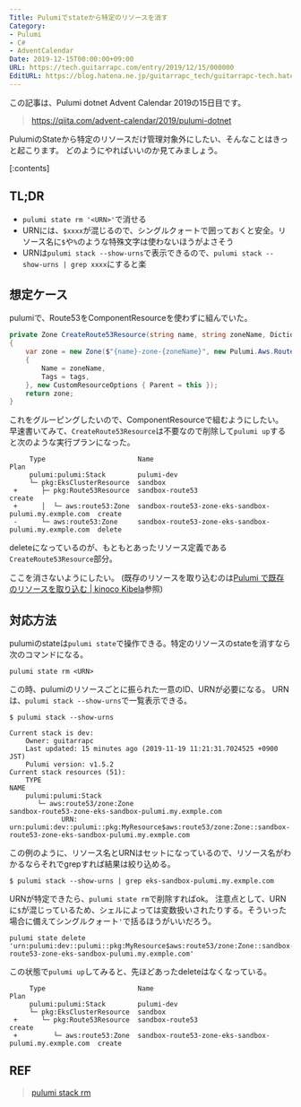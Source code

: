 ```yaml
---
Title: Pulumiでstateから特定のリソースを消す
Category:
- Pulumi
- C#
- AdventCalendar
Date: 2019-12-15T00:00:00+09:00
URL: https://tech.guitarrapc.com/entry/2019/12/15/000000
EditURL: https://blog.hatena.ne.jp/guitarrapc_tech/guitarrapc-tech.hatenablog.com/atom/entry/26006613478866363
---
```


この記事は、Pulumi dotnet Advent Calendar 2019の15日目です。

> https://qiita.com/advent-calendar/2019/pulumi-dotnet

PulumiのStateから特定のリソースだけ管理対象外にしたい、そんなことはきっと起こります。
どのようにやればいいのか見てみましょう。

[:contents]

## TL;DR

* `pulumi state rm '<URN>'`で消せる
* URNには、`$xxxx`が混じるので、シングルクォートで囲っておくと安全。リソース名に`$`や`%`のような特殊文字は使わないほうがよさそう
* URNは`pulumi stack --show-urns`で表示できるので、`pulumi stack --show-urns | grep xxxx`にすると楽

## 想定ケース

pulumiで、Route53をComponentResourceを使わずに組んでいた。

```cs
private Zone CreateRoute53Resource(string name, string zoneName, Dictionary<string, object> tags)
{
    var zone = new Zone($"{name}-zone-{zoneName}", new Pulumi.Aws.Route53.ZoneArgs
    {
        Name = zoneName,
        Tags = tags,
    }, new CustomResourceOptions { Parent = this });
    return zone;
}
```

これをグルーピングしたいので、ComponentResourceで組むようにしたい。
早速書いてみて、`CreateRoute53Resource`は不要なので削除して`pulumi up`すると次のような実行プランになった。

```
     Type                       Name                                                    Plan
     pulumi:pulumi:Stack        pulumi-dev
     └─ pkg:EksClusterResource  sandbox
 +      ├─ pkg:Route53Resource  sandbox-route53                                         create
 +      │  └─ aws:route53:Zone  sandbox-route53-zone-eks-sandbox-pulumi.my.exmple.com  create
 -      └─ aws:route53:Zone     sandbox-route53-zone-eks-sandbox-pulumi.my.exmple.com  delete
```

deleteになっているのが、もともとあったリソース定義である`CreateRoute53Resource`部分。

ここを消さないようにしたい。 (既存のリソースを取り込むのは[Pulumi で既存のリソースを取り込む \| kinoco Kibela](https://kinoco.kibe.la/notes/924)参照)

## 対応方法

pulumiのstateは`pulumi state`で操作できる。特定のリソースのstateを消すなら次のコマンドになる。

```shell
pulumi state rm <URN>
```

この時、pulumiのリソースごとに振られた一意のID、URNが必要になる。
URNは、`pulumi stack --show-urns`で一覧表示できる。

```shell
$ pulumi stack --show-urns

Current stack is dev:
    Owner: guitarrapc
    Last updated: 15 minutes ago (2019-11-19 11:21:31.7024525 +0900 JST)
    Pulumi version: v1.5.2
Current stack resources (51):
    TYPE                                                                     NAME
    pulumi:pulumi:Stack
       └─ aws:route53/zone:Zone                                              sandbox-route53-zone-eks-sandbox-pulumi.my.exmple.com
             URN: urn:pulumi:dev::pulumi::pkg:MyResource$aws:route53/zone:Zone::sandbox-route53-zone-eks-sandbox-pulumi.my.exmple.com
```

この例のように、リソース名とURNはセットになっているので、リソース名がわかるならそれでgrepすれば結果は絞り込める。

```shell
$ pulumi stack --show-urns | grep eks-sandbox-pulumi.my.exmple.com
```

URNが特定できたら、`pulumi state rm`で削除すればok。
注意点として、URNに`$`が混じっているため、シェルによっては変数扱いされたりする。そういった場合に備えてシングルクォート`'`で括るほうがいいだろう。

```shell
pulumi state delete 'urn:pulumi:dev::pulumi::pkg:MyResource$aws:route53/zone:Zone::sandbox-route53-zone-eks-sandbox-pulumi.my.exmple.com'
```

この状態で`pulumi up`してみると、先ほどあったdeleteはなくなっている。

```
     Type                       Name                                                    Plan
     pulumi:pulumi:Stack        pulumi-dev
     └─ pkg:EksClusterResource  sandbox
 +      └─ pkg:Route53Resource  sandbox-route53                                         create
 +         └─ aws:route53:Zone  sandbox-route53-zone-eks-sandbox-pulumi.my.exmple.com  create
```

## REF

> [pulumi stack rm](https://www.pulumi.com/docs/reference/cli/pulumi_stack_rm/)
